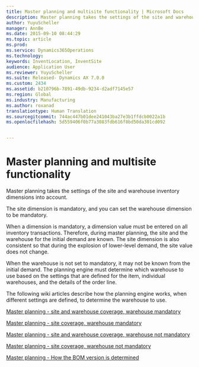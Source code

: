 ```yaml
---
title: Master planning and multisite functionality | Microsoft Docs
description: Master planning takes the settings of the site and warehouse inventory dimensions into account.
author: YuyuScheller
manager: AnnBe
ms.date: 2015-09-10 08:44:29
ms.topic: article
ms.prod: 
ms.service: Dynamics365Operations
ms.technology: 
keywords: InventLocation, InventSite
audience: Application User
ms.reviewer: YuyuScheller
ms.suite: Released- Dynamics AX 7.0.0
ms.custom: 2434
ms.assetid: b210796b-7891-49db-9234-d2adf7145e57
ms.region: Global
ms.industry: Manufacturing
ms.author: roxanad
translationtype: Human Translation
ms.sourcegitcommit: 744ac447b01dee241043ba27e3b1ffdcb0022a1b
ms.openlocfilehash: 5d559406f0b77a3083fdb616f8bd50da301cd092


---
```


# <a name="master-planning-and-multisite-functionality"></a>Master planning and multisite functionality

Master planning takes the settings of the site and warehouse inventory dimensions into account. 

The site dimension is mandatory, and you can set the warehouse dimension to be mandatory.

When a dimension is mandatory, a dimension value must be entered on all inventory transactions. Therefore, during master planning, the site and the warehouse for the initial demand are known. The site dimension is also consistent so that during the explosion of lower-level demand, the site value does not change.

When the warehouse is not set to mandatory, it may not be known from the initial demand. The planning engine must determine which warehouse to use based on the settings that are defined for the item, individual warehouses, and the details of the order line.

The following wiki articles describe how the planning engine works, when different settings are defined, to determine the warehouse to use.

[Master planning - site and warehouse coverage, warehouse mandatory](https://docs.microsoft.com/en-us/dynamics365/operations/manufacturing/master-planning/master-planning-site-and-warehouse-coverage-warehouse-mandatory)

[Master planning - site coverage, warehouse mandatory](https://docs.microsoft.com/en-us/dynamics365/operations/manufacturing/master-planning/master-planning-site-coverage-warehouse-mandatory)

[Master planning - site and warehouse coverage, warehouse not mandatory](https://docs.microsoft.com/en-us/dynamics365/operations/manufacturing/master-planning/master-planning-site-and-warehouse-coverage-warehouse-not-mandatory)

[Master planning - site coverage, warehouse not mandatory](https://docs.microsoft.com/en-us/dynamics365/operations/manufacturing/master-planning/master-planning-site-coverage-warehouse-not-mandatory)

[Master planning - How the BOM version is determined](https://docs.microsoft.com/en-us/dynamics365/operations/manufacturing/master-planning/master-planning-how-the-bom-version-is-determined)




<!--HONumber=Feb17_HO3-->


